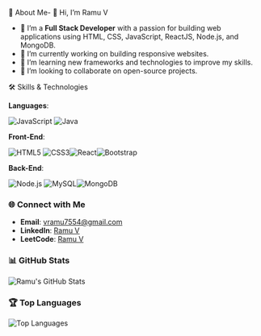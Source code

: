  🚀 About Me-
👋 Hi, I’m Ramu V
- 👀 I’m a **Full Stack Developer** with a passion for building web applications using HTML, CSS, JavaScript, ReactJS, Node.js, and MongoDB.
- 🔭 I’m currently working on building responsive websites.
- 🌱 I’m learning new frameworks and technologies to improve my skills.
- 👯 I’m looking to collaborate on open-source projects.
 
🛠️ Skills & Technologies

**Languages**: 

  ![JavaScript](https://img.icons8.com/color/48/000000/javascript.png)  ![Java](https://img.icons8.com/color/48/000000/java-coffee-cup-logo.png) 
 
  
**Front-End**:

 ![HTML5](https://img.icons8.com/color/48/000000/html-5.png) ![CSS3](https://img.icons8.com/color/48/000000/css3.png)![React](https://img.icons8.com/color/48/000000/react-native.png)![Bootstrap](https://img.icons8.com/color/48/000000/bootstrap.png)
 

**Back-End**:

 ![Node.js](https://img.icons8.com/color/48/000000/nodejs.png) ![MySQL](https://img.icons8.com/color/48/000000/mysql-logo.png)![MongoDB](https://img.icons8.com/color/48/000000/mongodb.png)  

### 🌐 Connect with Me
- **Email**: [vramu7554@gmail.com](mailto:vramu7554@gmail.com)
- **LinkedIn**: [Ramu V](https://www.linkedin.com/in/ramu-v-3274452a0)
- **LeetCode**: [Ramu V](https://leetcode.com/u/ramu_v_/)

### 📊 GitHub Stats
![Ramu's GitHub Stats](https://github-readme-stats.vercel.app/api?username=Ramu148&show_icons=true&theme=radical)

### 🏆 Top Languages
![Top Languages](https://github-readme-stats.vercel.app/api/top-langs/?username=Ramu148&layout=compact&theme=radical)







<!---
Ramu148/Ramu148 is a ✨ special ✨ repository because its `README.md` (this file) appears on your GitHub profile.
You can click the Preview link to take a look at your changes.
--->
